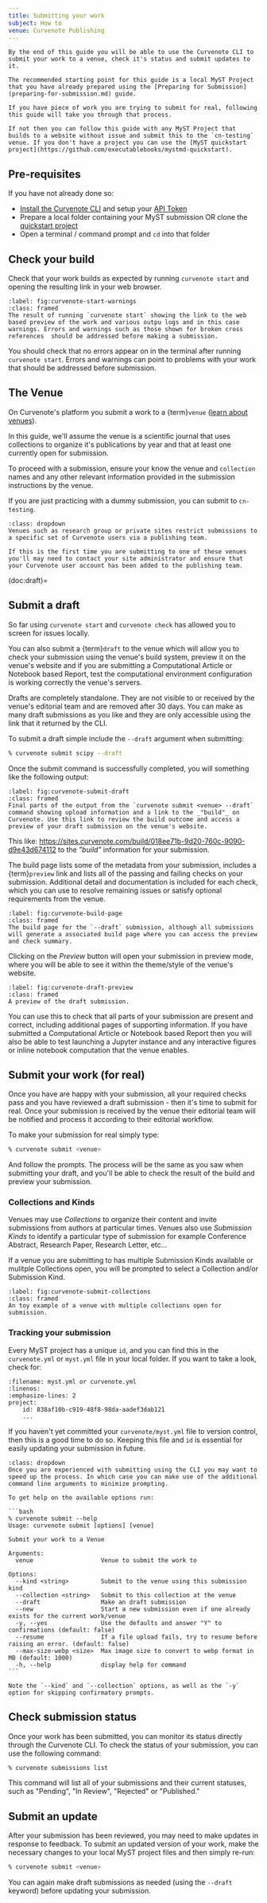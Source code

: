 ```yaml
---
title: Submitting your work
subject: How to
venue: Curvenote Publishing
---
```


```{tip} Objective
By the end of this guide you will be able to use the Curvenote CLI to submit your work to a venue, check it's status and submit updates to it.

The recommended starting point for this guide is a local MyST Project that you have already prepared using the [Preparing for Submission](preparing-for-submission.md) guide.

If you have piece of work you are trying to submit for real, following this guide will take you through that process.

If not then you can follow this guide with any MyST Project that builds to a website without issue and submit this to the `cn-testing` venue. If you don't have a project you can use the [MyST quickstart project](https://github.com/executablebooks/mystmd-quickstart).
```

## Pre-requisites

If you have not already done so:

- [Install the Curvenote CLI](installing.md) and setup your [API Token](authentication.md)
- Prepare a local folder containing your MyST submission OR clone the [quickstart project](https://github.com/executablebooks/mystmd-quickstart)
- Open a terminal / command prompt and `cd` into that folder

## Check your build

Check that your work builds as expected by running `curvenote start` and opening the resulting link in your web browser.

```{figure} images/curvenote-start-warnings.png
:label: fig:curvenote-start-warnings
:class: framed
The result of running `curvenote start` showing the link to the web based preview of the work and various outpu logs and in this case warnings. Errors and warnings such as those shown for broken cross references  should be addressed before making a submission.
```

You should check that no errors appear on in the terminal after running `curvenote start`. Errors and warnings can point to problems with your work that should be addressed before submission.

## The Venue

On Curvenote's platform you submit a work to a {term}`venue` ([learn about venues](#doc:venue)).

In this guide, we'll assume the venue is a scientific journal that uses collections to organize it's publications by year and that at least one currently open for submission.

To proceed with a submission, ensure your know the venue and `collection` names and any other relevant information provided in the submission instructions by the venue.

If you are just practicing with a dummy submission, you can submit to `cn-testing`.

```{warning} Venues with restricted submission
:class: dropdown
Venues such as research group or private sites restrict submissions to a specific set of Curvenote users via a publishing team.

If this is the first time you are submitting to one of these venues you'll may need to contact your site administrator and ensure that your Curvenote user account has been added to the publishing team.
```

(doc:draft)=

## Submit a draft

So far using `curvenote start` and `curvenote check` has allowed you to screen for issues locally.

You can also submit a {term}`draft` to the venue which will allow you to check your submission using the venue's build system, preview it on the venue's website and if you are submitting a Computational Article or Notebook based Report, test the computational environment configuration is working correctly the venue's servers.

Drafts are completely standalone. They are not visible to or received by the venue's editorial team and are removed after 30 days. You can make as many draft submissions as you like and they are only accessible using the link that it returned by the CLI.

To submit a draft simple include the `--draft` argument when submitting:

```bash
% curvenote submit scipy --draft
```

Once the submit command is successfully completed, you will something like the following output:

```{figure} images/curvenote-submit-draft.png
:label: fig:curvenote-submit-draft
:class: framed
Final parts of the output from the `curvenote submit <venue> --draft` command showing upload information and a link to the _"build"_ on Curvenote. Use this link to review the build outcome and access a preview of your draft submission on the venue's website.
```

This like: https://sites.curvenote.com/build/018ee71b-9d20-760c-9090-d9e43d674112 to the _"build"_ information for your submission.

The build page lists some of the metadata from your submission, includes a {term}`preview` link and lists all of the passing and failing checks on your submission. Additional detail and documentation is included for each check, which you can use to resolve remaining issues or satisfy optional requirements from the venue.

```{figure} images/curvenote-build-page.png
:label: fig:curvenote-build-page
:class: framed
The build page for the `--draft` submission, although all submissions will generate a associated build page where you can access the preview and check summary.
```

Clicking on the _Preview_ button will open your submission in preview mode, where you will be able to see it within the theme/style of the venue's website.

```{figure} images/curvenote-draft-preview.png
:label: fig:curvenote-draft-preview
:class: framed
A preview of the draft submission.
```

You can use this to check that all parts of your submission are present and correct, including additional pages of supporting information. If you have submitted a Computational Article or Notebook based Report then you will also be able to test launching a Jupyter instance and any interactive figures or inline notebook computation that the venue enables.

## Submit your work (for real)

Once you have are happy with your submission, all your required checks pass and you have reviewed a draft submission - then it's time to submit for real. Once your submission is received by the venue their editorial team will be notified and process it according to their editorial workflow.

To make your submission for real simply type:

```bash
% curvenote submit <venue>
```

And follow the prompts. The process will be the same as you saw when submitting your draft, and you'll be able to check the result of the build and preview your submission.

### Collections and Kinds

Venues may use _Collections_ to organize their content and invite submissions from authors at particular times. Venues also use _Submission Kinds_ to identify a particular type of submission for example Conference Abstract, Research Paper, Research Letter, etc...

If a venue you are submitting to has multiple Submission Kinds available or mulitple Collections open, you will be prompted to select a Collection and/or Submission Kind.

```{figure} images/curvenote-submit-collections.png
:label: fig:curvenote-submit-collections
:class: framed
An toy example of a venue with multiple collections open for submission.
```

### Tracking your submission

Every MyST project has a unique `id`, and you can find this in the `curvenote.yml` or `myst.yml` file in your local folder. If you want to take a look, check for:

```{code-block} yaml
:filename: myst.yml or curvenote.yml
:linenos:
:emphasize-lines: 2
project:
    id: 838af10b-c919-48f8-98da-aadef3dab121
    ...
```

If you haven't yet committed your `curvenote/myst.yml` file to version control, then this is a good time to do so. Keeping this file and `id` is essential for easily updating your submission in future.

````{tip} Moving Faster
:class: dropdown
Once you are experienced with submitting using the CLI you may want to speed up the process. In which case you can make use of the additional command line arguments to minimize prompting.

To get help on the available options run:

```bash
% curvenote submit --help
Usage: curvenote submit [options] [venue]

Submit your work to a Venue

Arguments:
  venue                   Venue to submit the work to

Options:
  --kind <string>         Submit to the venue using this submission kind
  --collection <string>   Submit to this collection at the venue
  --draft                 Make an draft submission
  --new                   Start a new submission even if one already exists for the current work/venue
  -y, --yes               Use the defaults and answer "Y" to confirmations (default: false)
  --resume                If a file upload fails, try to resume before raising an error. (default: false)
  --max-size-webp <size>  Max image size to convert to webp format in MB (default: 1000)
  -h, --help              display help for command
```

Note the `--kind` and `--collection` options, as well as the `-y` option for skipping confirmatory prompts.

````

## Check submission status

Once your work has been submitted, you can monitor its status directly through the Curvenote CLI. To check the status of your submission, you can use the following command:

```bash
% curvenote submissions list
```

This command will list all of your submissions and their current statuses, such as "Pending", "In Review", "Rejected" or "Published."

## Submit an update

After your submission has been reviewed, you may need to make updates in response to feedback. To submit an updated version of your work, make the necessary changes to your local MyST project files and then simply re-run:

```bash
% curvenote submit <venue>
```

You can again make draft submissions as needed (using the `--draft` keyword) before updating your submission.
